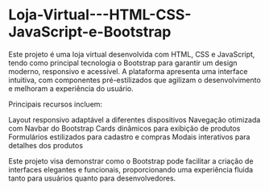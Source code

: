 # Loja-Virtual---HTML-CSS-JavaScript-e-Bootstrap
Este projeto é uma loja virtual desenvolvida com HTML, CSS e JavaScript, tendo como principal tecnologia o Bootstrap para garantir um design moderno, responsivo e acessível. A plataforma apresenta uma interface intuitiva, com componentes pré-estilizados que agilizam o desenvolvimento e melhoram a experiência do usuário.

Principais recursos incluem:

Layout responsivo adaptável a diferentes dispositivos
Navegação otimizada com Navbar do Bootstrap
Cards dinâmicos para exibição de produtos
Formulários estilizados para cadastro e compras
Modais interativos para detalhes dos produtos

Este projeto visa demonstrar como o Bootstrap pode facilitar a criação de interfaces elegantes e funcionais, proporcionando uma experiência fluida tanto para usuários quanto para desenvolvedores.
